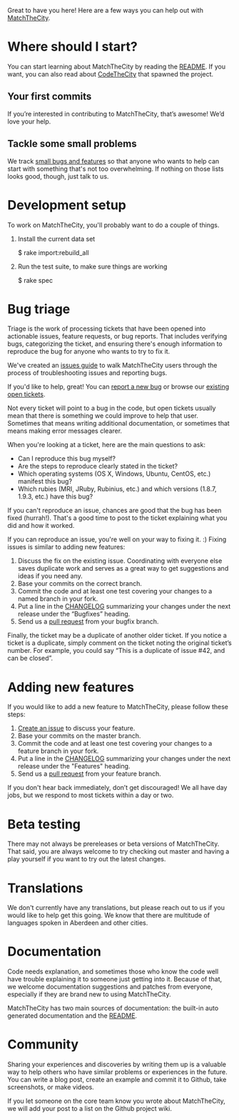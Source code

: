Great to have you here! Here are a few ways you can help out with [MatchTheCity](http://github.com/CodeTheCity/matchthecity).

# Where should I start?

You can start learning about MatchTheCity by reading the [README](http://https://github.com/CodeTheCity/matchthecity/blob/master/README.md). If you want, you can also read about [CodeTheCity](http://codethecity.org) that spawned the project.

## Your first commits

If you’re interested in contributing to MatchTheCity, that’s awesome! We’d love your help.

## Tackle some small problems

We track [small
bugs and features](https://github.com/CodeTheCity/matchthecity/issues?labels=small&state=open) so that anyone who wants to help can start with something that's not too overwhelming. If nothing on those lists looks good, though, just talk to us.


# Development setup

To work on MatchTheCity, you'll probably want to do a couple of things.

  1. Install the current data set

        $ rake import:rebuild_all

  2. Run the test suite, to make sure things are working

        $ rake spec

# Bug triage

Triage is the work of processing tickets that have been opened into actionable issues, feature requests, or bug reports. That includes verifying bugs, categorizing the ticket, and ensuring there's enough information to reproduce the bug for anyone who wants to try to fix it.

We've created an [issues guide](https://github.com/CodeTheCity/matchthecity/blob/master/ISSUES.md) to walk MatchTheCity users through the process of troubleshooting issues and reporting bugs.

If you'd like to help, great! You can [report a new bug](https://github.com/CodeTheCity/matchthecity/issues/new) or browse our [existing open tickets](https://github.com/CodeTheCity/matchthecity/issues).

Not every ticket will point to a bug in the code, but open tickets usually mean that there is something we could improve to help that user. Sometimes that means writing additional documentation, or sometimes that means making error messages clearer.

When you're looking at a ticket, here are the main questions to ask:

  * Can I reproduce this bug myself?
  * Are the steps to reproduce clearly stated in the ticket?
  * Which operating systems (OS X, Windows, Ubuntu, CentOS, etc.) manifest this bug?
  * Which rubies (MRI, JRuby, Rubinius, etc.) and which versions (1.8.7, 1.9.3, etc.) have this bug?

If you can't reproduce an issue, chances are good that the bug has been fixed (hurrah!). That's a good time to post to the ticket explaining what you did and how it worked.

If you can reproduce an issue, you're well on your way to fixing it. :) Fixing issues is similar to adding new features:

  1. Discuss the fix on the existing issue. Coordinating with everyone else saves duplicate work and serves as a great way to get suggestions and ideas if you need any.
  2. Base your commits on the correct branch. 
  3. Commit the code and at least one test covering your changes to a named branch in your fork.
  4. Put a line in the [CHANGELOG](https://github.com/CodeTheCity/matchthecity/blob/master/CHANGELOG.md) summarizing your changes under the next release under the “Bugfixes” heading.
  5. Send us a [pull request](https://help.github.com/articles/using-pull-requests) from your bugfix branch.

Finally, the ticket may be a duplicate of another older ticket. If you notice a ticket is a duplicate, simply comment on the ticket noting the original ticket’s number. For example, you could say “This is a duplicate of issue #42, and can be closed”.


# Adding new features

If you would like to add a new feature to MatchTheCity, please follow these steps:

  1. [Create an issue](https://github.com/CodeTheCity/matchthecity/issues/new) to discuss your feature.
  2. Base your commits on the master branch.
  3. Commit the code and at least one test covering your changes to a feature branch in your fork.
  4. Put a line in the [CHANGELOG](https://github.com/CodeTheCity/matchthecity/blob/master/CHANGELOG.md) summarizing your changes under the next release under the "Features" heading.
  5. Send us a [pull request](https://help.github.com/articles/using-pull-requests) from your feature branch.

If you don't hear back immediately, don’t get discouraged! We all have day jobs, but we respond to most tickets within a day or two.


# Beta testing

There may not always be prereleases or beta versions of MatchTheCity. That said, you are always welcome to try checking out master and having a play yourself if you want to try out the latest changes.


# Translations

We don't currently have any translations, but please reach out to us if you would like to help get this going. We know that there are multitude of languages spoken in Aberdeen and other cities.


# Documentation

Code needs explanation, and sometimes those who know the code well have trouble explaining it to someone just getting into it. Because of that, we welcome documentation suggestions and patches from everyone, especially if they are brand new to using MatchTheCity.

MatchTheCity has two main sources of documentation: the built-in auto generated documentation and the [README](https://github.com/CodeTheCity/matchthecity/blob/master/README.md).


# Community

Sharing your experiences and discoveries by writing them up is a valuable way to help others who have similar problems or experiences in the future. You can write a blog post, create an example and commit it to Github, take screenshots, or make videos.

If you let someone on the core team know you wrote about MatchTheCity, we will add your post to a list on the Github project wiki.
